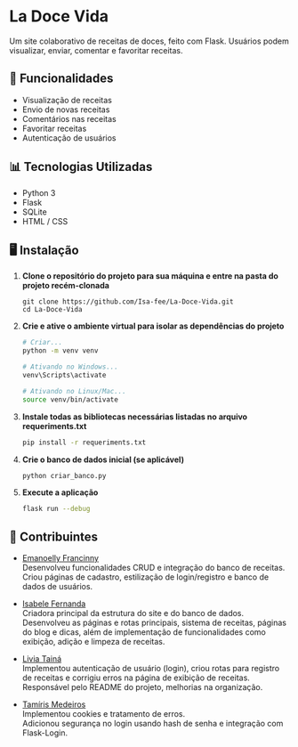 # La Doce Vida

Um site colaborativo de receitas de doces, feito com Flask. Usuários podem visualizar, enviar, comentar e favoritar receitas.

## 🔎 Funcionalidades

- Visualização de receitas
- Envio de novas receitas
- Comentários nas receitas
- Favoritar receitas
- Autenticação de usuários

## 📊 Tecnologias Utilizadas

- Python 3
- Flask
- SQLite
- HTML / CSS

## 🖥️ Instalação

1. **Clone o repositório do projeto para sua máquina e entre na pasta do projeto recém-clonada**

    ```git
    git clone https://github.com/Isa-fee/La-Doce-Vida.git
    cd La-Doce-Vida
    ```

2. **Crie e ative o ambiente virtual para isolar as dependências do projeto**

    ```sh
    # Criar...
    python -m venv venv

    # Ativando no Windows...
    venv\Scripts\activate

    # Ativando no Linux/Mac...
    source venv/bin/activate
    ```

3. **Instale todas as bibliotecas necessárias listadas no arquivo requeriments.txt**

    ```sh
    pip install -r requeriments.txt
    ```

4. **Crie o banco de dados inicial (se aplicável)**

    ```sh
    python criar_banco.py
    ```

5. **Execute a aplicação**

    ```sh
    flask run --debug
    ```

## 👥 Contribuintes

- [Emanoelly Francinny](https://github.com/FranbryloB)  
  Desenvolveu funcionalidades CRUD e integração do banco de receitas.  
  Criou páginas de cadastro, estilização de login/registro e banco de dados de usuários.

- [Isabele Fernanda](https://github.com/Isa-Fee)  
  Criadora principal da estrutura do site e do banco de dados.  
  Desenvolveu as páginas e rotas principais, sistema de receitas, páginas do blog e dicas, além de implementação de funcionalidades como exibição, adição e limpeza de receitas.

- [Livia Tainá](https://github.com/LiviaVolieari)  
  Implementou autenticação de usuário (login), criou rotas para registro de receitas e corrigiu erros na página de exibição de receitas.  
  Responsável pelo README do projeto, melhorias na organização.

- [Tamíris Medeiros](https://github.com/medeirostamiris)  
  Implementou cookies e tratamento de erros.  
  Adicionou segurança no login usando hash de senha e integração com Flask-Login.
